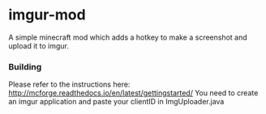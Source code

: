 # imgur-mod
A simple minecraft mod which adds a hotkey to make a screenshot and upload it to imgur.

### Building

Please refer to the instructions here:
http://mcforge.readthedocs.io/en/latest/gettingstarted/
You need to create an imgur application and paste your clientID in ImgUploader.java
